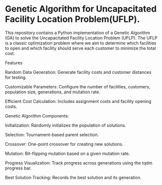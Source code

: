 ﻿# Genetic Algorithm for Uncapacitated Facility Location Problem(UFLP).
This repository contains a Python implementation of a Genetic Algorithm (GA) to solve the Uncapacitated Facility Location Problem (UFLP). The UFLP is a classic optimization problem where we aim to determine which facilities to open and which facility should serve each customer to minimize the total cost.

Features

Random Data Generation: Generate facility costs and customer distances for testing.

Customizable Parameters: Configure the number of facilities, customers, population size, generations, and mutation rate.

Efficient Cost Calculation: Includes assignment costs and facility opening costs.

Genetic Algorithm Components:

Initialization: Randomly initializes the population of solutions.

Selection: Tournament-based parent selection.

Crossover: One-point crossover for creating new solutions.

Mutation: Bit-flipping mutation based on a given mutation rate.

Progress Visualization: Track progress across generations using the tqdm progress bar.

Best Solution Tracking: Records the best solution and its generation.
